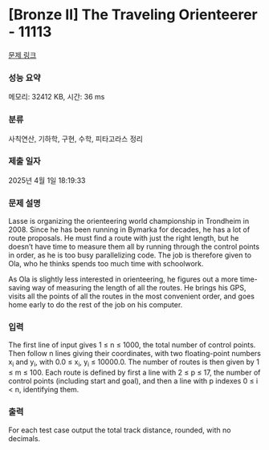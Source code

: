# [Bronze II] The Traveling Orienteerer - 11113 

[문제 링크](https://www.acmicpc.net/problem/11113) 

### 성능 요약

메모리: 32412 KB, 시간: 36 ms

### 분류

사칙연산, 기하학, 구현, 수학, 피타고라스 정리

### 제출 일자

2025년 4월 1일 18:19:33

### 문제 설명

<p>Lasse is organizing the orienteering world championship in Trondheim in 2008. Since he has been running in Bymarka for decades, he has a lot of route proposals. He must find a route with just the right length, but he doesn’t have time to measure them all by running through the control points in order, as he is too busy parallelizing code. The job is therefore given to Ola, who he thinks spends too much time with schoolwork.</p>

<p>As Ola is slightly less interested in orienteering, he figures out a more time-saving way of measuring the length of all the routes. He brings his GPS, visits all the points of all the routes in the most convenient order, and goes home early to do the rest of the job on his computer.</p>

### 입력 

 <p>The first line of input gives 1 ≤ n ≤ 1000, the total number of control points. Then follow n lines giving their coordinates, with two floating-point numbers x<sub>i</sub> and y<sub>i</sub>, with 0.0 ≤ x<sub>i</sub>, y<sub>i</sub> ≤ 10000.0. The number of routes is then given by 1 ≤ m ≤ 100. Each route is defined by first a line with 2 ≤ p ≤ 17, the number of control points (including start and goal), and then a line with p indexes 0 ≤ i < n, identifying them.</p>

### 출력 

 <p>For each test case output the total track distance, rounded, with no decimals.</p>

